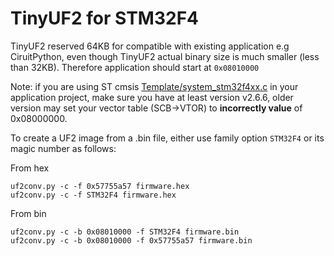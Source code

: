 # TinyUF2 for STM32F4

TinyUF2 reserved 64KB for compatible with existing application e.g CiruitPython, even though TinyUF2 actual binary size is much smaller (less than 32KB). Therefore application should start at `0x08010000`

Note: if you are using ST cmsis [Template/system_stm32f4xx.c](https://github.com/STMicroelectronics/cmsis_device_f4/blob/master/Source/Templates/system_stm32f4xx.c) in your application project, make sure you have at least version v2.6.6, older version may set your vector table (SCB->VTOR) to **incorrectly value** of 0x08000000.

To create a UF2 image from a .bin file, either use family option `STM32F4` or its magic number as follows:

From hex

```
uf2conv.py -c -f 0x57755a57 firmware.hex
uf2conv.py -c -f STM32F4 firmware.hex
```

From bin

```
uf2conv.py -c -b 0x08010000 -f STM32F4 firmware.bin
uf2conv.py -c -b 0x08010000 -f 0x57755a57 firmware.bin
```
